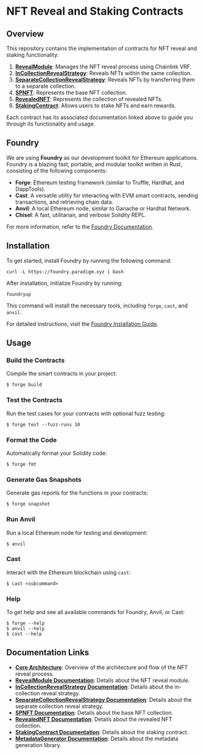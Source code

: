 # NFT Reveal and Staking Contracts

## Overview

This repository contains the implementation of contracts for NFT reveal and staking functionality:

1. **[RevealModule](docs/RevealModuleDocumentation.md)**: Manages the NFT reveal process using Chainlink VRF.
2. **[InCollectionRevealStrategy](docs/InCollectionRevealStrategyDocumentation.md)**: Reveals NFTs within the same collection.
3. **[SeparateCollectionRevealStrategy](docs/SeparateCollectionRevealStrategy.md)**: Reveals NFTs by transferring them to a separate collection.
4. **[SPNFT](docs/SPNFTDocumentation.md)**: Represents the base NFT collection.
5. **[RevealedNFT](docs/RevealedNFTDocumentation.md)**: Represents the collection of revealed NFTs.
6. **[StakingContract](docs/StakingContractDocumentation.md)**: Allows users to stake NFTs and earn rewards.

Each contract has its associated documentation linked above to guide you through its functionality and usage.

## Foundry

We are using **Foundry** as our development toolkit for Ethereum applications. Foundry is a blazing fast, portable, and modular toolkit written in Rust, consisting of the following components:

- **Forge**: Ethereum testing framework (similar to Truffle, Hardhat, and DappTools).
- **Cast**: A versatile utility for interacting with EVM smart contracts, sending transactions, and retrieving chain data.
- **Anvil**: A local Ethereum node, similar to Ganache or Hardhat Network.
- **Chisel**: A fast, utilitarian, and verbose Solidity REPL.

For more information, refer to the [Foundry Documentation](https://book.getfoundry.sh/).

## Installation

To get started, install Foundry by running the following command:

```shell
curl -L https://foundry.paradigm.xyz | bash
```

After installation, initialize Foundry by running:

```shell
foundryup
```

This command will install the necessary tools, including `forge`, `cast`, and `anvil`.

For detailed instructions, visit the [Foundry Installation Guide](https://book.getfoundry.sh/getting-started/installation).

## Usage

### Build the Contracts

Compile the smart contracts in your project:

```shell
$ forge build
```

### Test the Contracts

Run the test cases for your contracts with optional fuzz testing:

```shell
$ forge test --fuzz-runs 10
```

### Format the Code

Automatically format your Solidity code:

```shell
$ forge fmt
```

### Generate Gas Snapshots

Generate gas reports for the functions in your contracts:

```shell
$ forge snapshot
```

### Run Anvil

Run a local Ethereum node for testing and development:

```shell
$ anvil
```

### Cast

Interact with the Ethereum blockchain using `cast`:

```shell
$ cast <subcommand>
```

### Help

To get help and see all available commands for Foundry, Anvil, or Cast:

```shell
$ forge --help
$ anvil --help
$ cast --help
```

## Documentation Links

- **[Core Architecture](docs/CoreArchitecture.md)**: Overview of the architecture and flow of the NFT reveal process.
- **[RevealModule Documentation](docs/RevealModuleDocumentation.md)**: Details about the NFT reveal module.
- **[InCollectionRevealStrategy Documentation](docs/InCollectionRevealStrategyDocumentation.md)**: Details about the in-collection reveal strategy.
- **[SeparateCollectionRevealStrategy Documentation](docs/SeparateCollectionRevealStrategyDocumentation.md)**: Details about the separate collection reveal strategy.
- **[SPNFT Documentation](docs/SPNFTDocumentation.md)**: Details about the base NFT collection.
- **[RevealedNFT Documentation](docs/RevealedNFTDocumentation.md)**: Details about the revealed NFT collection.
- **[StakingContract Documentation](docs/StakingContractDocumentation.md)**: Details about the staking contract.
- **[MetadataGenerator Documentation](docs/MetadataGeneratorDocumentation.md)**: Details about the metadata generation library.
